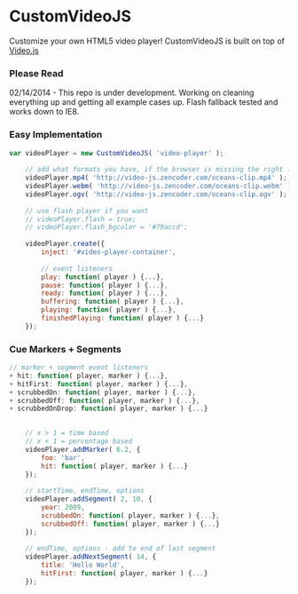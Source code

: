 # CustomVideoJS
Customize your own HTML5 video player! CustomVideoJS is built on top of [Video.js](http://videojs.com)

### Please Read
02/14/2014 - This repo is under development. Working on cleaning everything up and getting all example cases up. Flash fallback tested and works down to IE8.

### Easy Implementation
```javascript
var videoPlayer = new CustomVideoJS( 'video-player' );
    
    // add what formats you have, if the browser is missing the right format it'll use flash fallback
    videoPlayer.mp4( 'http://video-js.zencoder.com/oceans-clip.mp4' );
    videoPlayer.webm( 'http://video-js.zencoder.com/oceans-clip.webm' );
    videoPlayer.ogv( 'http://video-js.zencoder.com/oceans-clip.ogv' );
    
    // use flash player if you want
    // videoPlayer.flash = true;
    // videoPlayer.flash_bgcolor = '#79accd';
    
    videoPlayer.create({
		inject: '#video-player-container',
		
		// event listeners
		play: function( player ) {...},
		pause: function( player ) {...},
		ready: function( player ) {...},
		buffering: function( player ) {...},
		playing: function( player ) {...},
		finishedPlaying: function( player ) {...}
	});
```
### Cue Markers + Segments
```javascript
// marker + segment event listeners
+ hit: function( player, marker ) {...},
+ hitFirst: function( player, marker ) {...},
+ scrubbedOn: function( player, marker ) {...},
+ scrubbedOff: function( player, marker ) {...},
+ scrubbedOnDrop: function( player, marker ) {...}
```
```javascript
	
	// x > 1 = time based
	// x < 1 = percentage based
	videoPlayer.addMarker( 6.2, {
		foo: 'bar',
		hit: function( player, marker ) {...}
	});
	
	// startTime, endTime, options
	videoPlayer.addSegment( 2, 10, {
		year: 2009,
		scrubbedOn: function( player, marker ) {...},
		scrubbedOff: function( player, marker ) {...}
	});
	
	// endTime, options - add to end of last segment
	videoPlayer.addNextSegment( 14, {
		title: 'Hello World',
		hitFirst: function( player, marker ) {...}
	});
	
```
